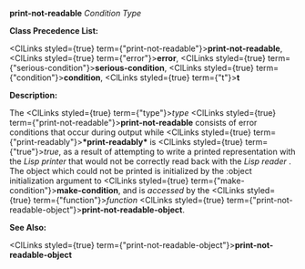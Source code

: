 **print-not-readable** *Condition Type* 



**Class Precedence List:** 



<ClLinks styled={true} term={"print-not-readable"}><b>print-not-readable</b></ClLinks>, <ClLinks styled={true} term={"error"}><b>error</b></ClLinks>, <ClLinks styled={true} term={"serious-condition"}><b>serious-condition</b></ClLinks>, <ClLinks styled={true} term={"condition"}><b>condition</b></ClLinks>, <ClLinks styled={true} term={"t"}><b>t</b></ClLinks> 



**Description:** 



The <ClLinks styled={true} term={"type"}><i>type</i></ClLinks> <ClLinks styled={true} term={"print-not-readable"}><b>print-not-readable</b></ClLinks> consists of error conditions that occur during output while <ClLinks styled={true} term={"print-readably"}><b>\*print-readably\*</b></ClLinks> is <ClLinks styled={true} term={"true"}><i>true</i></ClLinks>, as a result of attempting to write a printed representation with the *Lisp printer* that would not be correctly read back with the *Lisp reader* . The object which could not be printed is initialized by the :object initialization argument to <ClLinks styled={true} term={"make-condition"}><b>make-condition</b></ClLinks>, and is *accessed* by the <ClLinks styled={true} term={"function"}><i>function</i></ClLinks> <ClLinks styled={true} term={"print-not-readable-object"}><b>print-not-readable-object</b></ClLinks>. 



**See Also:** 



<ClLinks styled={true} term={"print-not-readable-object"}><b>print-not-readable-object</b></ClLinks> 



